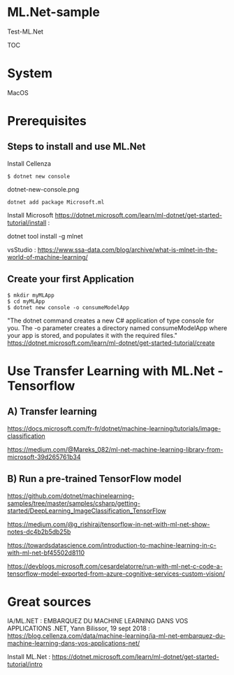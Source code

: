 # ML.Net-sample
Test-ML.Net

TOC

# System 
MacOS



# Prerequisites

## Steps to install and use ML.Net 


Install Cellenza
```dotnet
$ dotnet new console
```

dotnet-new-console.png

```dotnet
dotnet add package Microsoft.ml
```

Install Microsoft
https://dotnet.microsoft.com/learn/ml-dotnet/get-started-tutorial/install : 

dotnet tool install -g mlnet


vsStudio :
https://www.ssa-data.com/blog/archive/what-is-mlnet-in-the-world-of-machine-learning/

## Create your first Application
```dotnet
$ mkdir myMLApp
$ cd myMLApp
$ dotnet new console -o consumeModelApp
````
"The dotnet command creates a new C# application of type console for you. The -o parameter creates a directory named consumeModelApp where your app is stored, and populates it with the required files." https://dotnet.microsoft.com/learn/ml-dotnet/get-started-tutorial/create


# Use Transfer Learning with ML.Net  - Tensorflow

## A) Transfer learning 
https://docs.microsoft.com/fr-fr/dotnet/machine-learning/tutorials/image-classification

https://medium.com/@Mareks_082/ml-net-machine-learning-library-from-microsoft-39d265761b34

## B) Run a pre-trained TensorFlow model
https://github.com/dotnet/machinelearning-samples/tree/master/samples/csharp/getting-started/DeepLearning_ImageClassification_TensorFlow

https://medium.com/@g_rishiraj/tensorflow-in-net-with-ml-net-show-notes-dc4b2b5db25b

https://towardsdatascience.com/introduction-to-machine-learning-in-c-with-ml-net-bf45502d8110

https://devblogs.microsoft.com/cesardelatorre/run-with-ml-net-c-code-a-tensorflow-model-exported-from-azure-cognitive-services-custom-vision/

# Great sources

IA/ML.NET : EMBARQUEZ DU MACHINE LEARNING DANS VOS APPLICATIONS .NET, Yann Bilissor, 19 sept 2018 : https://blog.cellenza.com/data/machine-learning/ia-ml-net-embarquez-du-machine-learning-dans-vos-applications-net/

Install ML.Net : https://dotnet.microsoft.com/learn/ml-dotnet/get-started-tutorial/intro


